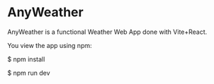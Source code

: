 # AnyWeather

AnyWeather is a functional Weather Web App done with Vite+React.

You view the app using npm:

$ npm install

$ npm run dev
